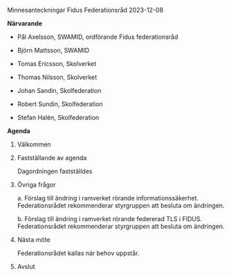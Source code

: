 Minnesanteckningar Fidus Federationsråd 2023-12-08

**Närvarande**

-   Pål Axelsson, SWAMID, ordförande Fidus federationsråd

-   Björn Mattsson, SWAMID

-   Tomas Ericsson, Skolverket

-   Thomas Nilsson, Skolverket

-   Johan Sandin, Skolfederation

-   Robert Sundin, Skolfederation

-   Stefan Halén, Skolfederation

**Agenda**

1.  Välkommen

2.  Fastställande av agenda

    Dagordningen fastställdes

3.  Övriga frågor

    a.  Förslag till ändring i ramverket rörande informationssäkerhet.
        Federationsrådet rekommenderar styrgruppen att besluta om
        ändringen.

    b.  Förslag till ändring i ramverket rörande federerad TLS i FIDUS.
        Federationsrådet rekommenderar styrgruppen att besluta om
        ändringen.

4.  Nästa möte

    Federationsrådet kallas när behov uppstår.

5.  Avslut
